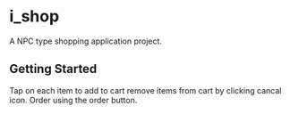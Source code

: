 # i_shop

A NPC type shopping application project.

## Getting Started

Tap on each item to add to cart
remove items from cart by clicking cancal icon.
Order using the order button.
